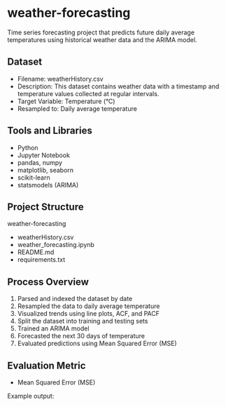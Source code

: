 # weather-forecasting

Time series forecasting project that predicts future daily average temperatures using historical weather data and the ARIMA model.

## Dataset

- Filename: weatherHistory.csv  
- Description: This dataset contains weather data with a timestamp and temperature values collected at regular intervals.  
- Target Variable: Temperature (°C)  
- Resampled to: Daily average temperature

## Tools and Libraries

- Python  
- Jupyter Notebook  
- pandas, numpy  
- matplotlib, seaborn  
- scikit-learn  
- statsmodels (ARIMA)

## Project Structure

weather-forecasting  
- weatherHistory.csv  
- weather_forecasting.ipynb  
- README.md  
- requirements.txt  

## Process Overview

1. Parsed and indexed the dataset by date  
2. Resampled the data to daily average temperature  
3. Visualized trends using line plots, ACF, and PACF  
4. Split the dataset into training and testing sets  
5. Trained an ARIMA model  
6. Forecasted the next 30 days of temperature  
7. Evaluated predictions using Mean Squared Error (MSE)

## Evaluation Metric

- Mean Squared Error (MSE)

Example output:
